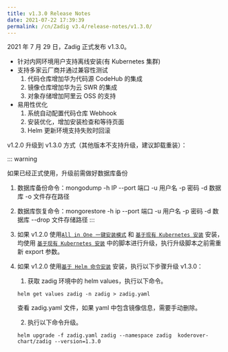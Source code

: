 ```yaml
---
title: v1.3.0 Release Notes
date: 2021-07-22 17:39:39
permalink: /cn/Zadig v3.4/release-notes/v1.3.0/
---
```


2021 年 7 月 29 日，Zadig 正式发布 v1.3.0。

- 针对内网环境用户支持离线安装(有 Kubernetes 集群)
- 支持多家云厂商并通过兼容性测试
  1. 代码仓库增加华为代码源 CodeHub 的集成
  2. 镜像仓库增加华为云 SWR 的集成
  3. 对象存储增加阿里云 OSS 的支持
- 易用性优化
  1. 系统自动配置代码仓库 Webhook
  2. 安装优化，增加安装检查和等待页面
  3. Helm 更新环境支持失败时回滚


v1.2.0 升级到 v1.3.0 方式（其他版本不支持升级，建议卸载重装）：

::: warning

如果已经正式使用，升级前需做好数据库备份
  1. 数据库备份命令：mongodump -h IP --port 端口 -u 用户名 -p 密码 -d 数据库 -o 文件存在路径
  2. 数据库恢复命令：mongorestore -h ip --port 端口 -u 用户名 -p 密码 -d 数据库 --drop 文件存储路径
:::

1. 如果 v1.2.0 使用[`All in One 一键安装模式`](/v1.6.0/install/all-in-one/) 和 [`基于现有 Kubernetes 安装`](/v1.6.0/install/install-on-k8s/) 安装，均使用 [`基于现有 Kubernetes 安装`](/v1.6.0/install/install-on-k8s/) 中的脚本进行升级，执行升级脚本之前需重新 export 参数。
2. 如果 v1.2.0 使用[`基于 Helm 命令安装`](/v1.6.0/install/helm-deploy/) 安装，执行以下步骤升级 v1.3.0：
    1. 获取 zadig 环境中的 helm values，执行以下命令。
    ```
    helm get values zadig -n zadig > zadig.yaml
    ```
    查看 zadig.yaml 文件，如果 yaml 中包含镜像信息，需要手动删除。

    2. 执行以下命令升级。
    ```
    helm upgrade -f zadig.yaml zadig --namespace zadig  koderover-chart/zadig --version=1.3.0
    ```
